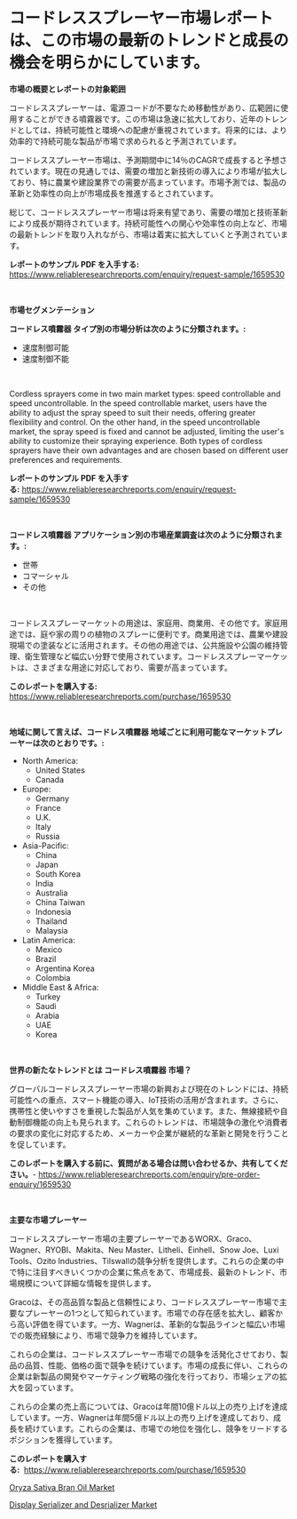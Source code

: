 <p><h1>コードレススプレーヤー市場レポートは、この市場の最新のトレンドと成長の機会を明らかにしています。</h1></p><p><strong>市場の概要とレポートの対象範囲</strong></p>
<p><p>コードレススプレーヤーは、電源コードが不要なため移動性があり、広範囲に使用することができる噴霧器です。この市場は急速に拡大しており、近年のトレンドとしては、持続可能性と環境への配慮が重視されています。将来的には、より効率的で持続可能な製品が市場で求められると予測されています。</p><p>コードレススプレーヤー市場は、予測期間中に14％のCAGRで成長すると予想されています。現在の見通しでは、需要の増加と新技術の導入により市場が拡大しており、特に農業や建設業界での需要が高まっています。市場予測では、製品の革新と効率性の向上が市場成長を推進するとされています。</p><p>総じて、コードレススプレーヤー市場は将来有望であり、需要の増加と技術革新により成長が期待されています。持続可能性への関心や効率性の向上など、市場の最新トレンドを取り入れながら、市場は着実に拡大していくと予測されています。</p></p>
<p><strong>レポートのサンプル PDF を入手する:</strong> <a href="https://www.reliableresearchreports.com/enquiry/request-sample/1659530">https://www.reliableresearchreports.com/enquiry/request-sample/1659530</a></p>
<p>&nbsp;</p>
<p><strong>市場セグメンテーション</strong></p>
<p><strong>コードレス噴霧器 タイプ別の市場分析は次のように分類されます。:</strong></p>
<p><ul><li>速度制御可能</li><li>速度制御不能</li></ul></p>
<p>&nbsp;</p>
<p><p>Cordless sprayers come in two main market types: speed controllable and speed uncontrollable. In the speed controllable market, users have the ability to adjust the spray speed to suit their needs, offering greater flexibility and control. On the other hand, in the speed uncontrollable market, the spray speed is fixed and cannot be adjusted, limiting the user's ability to customize their spraying experience. Both types of cordless sprayers have their own advantages and are chosen based on different user preferences and requirements.</p></p>
<p><strong>レポートのサンプル PDF を入手する:</strong>&nbsp;<a href="https://www.reliableresearchreports.com/enquiry/request-sample/1659530">https://www.reliableresearchreports.com/enquiry/request-sample/1659530</a></p>
<p>&nbsp;</p>
<p><strong> コードレス噴霧器 アプリケーション別の市場産業調査は次のように分類されます。:</strong></p>
<p><ul><li>世帯</li><li>コマーシャル</li><li>その他</li></ul></p>
<p>&nbsp;</p>
<p><p>コードレススプレーマーケットの用途は、家庭用、商業用、その他です。家庭用途では、庭や家の周りの植物のスプレーに便利です。商業用途では、農業や建設現場での塗装などに活用されます。その他の用途では、公共施設や公園の維持管理、衛生管理など幅広い分野で使用されています。コードレススプレーマーケットは、さまざまな用途に対応しており、需要が高まっています。</p></p>
<p><strong>このレポートを購入する:</strong>&nbsp; <a href="https://www.reliableresearchreports.com/purchase/1659530">https://www.reliableresearchreports.com/purchase/1659530</a></p>
<p>&nbsp;</p>
<p><strong>地域に関して言えば、コードレス噴霧器 地域ごとに利用可能なマーケットプレーヤーは次のとおりです。:</strong></p>
<p><ul>
    <li>
        North America:
        <ul>
            <li>United States</li>
            <li>Canada</li>
        </ul>
    </li>
    <li>
        Europe:
        <ul>
            <li>Germany</li>
            <li>France</li>
            <li>U.K.</li>
            <li>Italy</li>
            <li>Russia</li>
        </ul>
    </li>
    <li>
        Asia-Pacific:
        <ul>
            <li>China</li>
            <li>Japan</li>
            <li>South Korea</li>
            <li>India</li>
            <li>Australia</li>
            <li>China Taiwan</li>
            <li>Indonesia</li>
            <li>Thailand</li>
            <li>Malaysia</li>
        </ul>
    </li>
    <li>
        Latin America:
        <ul>
            <li>Mexico</li>
            <li>Brazil</li>
            <li>Argentina Korea</li>
            <li>Colombia</li>
        </ul>
    </li>
    <li>
        Middle East & Africa:
        <ul>
            <li>Turkey</li>
            <li>Saudi</li>
            <li>Arabia</li>
            <li>UAE</li>
            <li>Korea</li>
        </ul>
    </li>
    </ul></p>
<p>&nbsp;</p>
<p><strong>世界の新たなトレンドとは コードレス噴霧器 市場？</strong></p>
<p><p>グローバルコードレススプレーヤー市場の新興および現在のトレンドには、持続可能性への重点、スマート機能の導入、IoT技術の活用が含まれます。さらに、携帯性と使いやすさを重視した製品が人気を集めています。また、無線接続や自動制御機能の向上も見られます。これらのトレンドは、市場競争の激化や消費者の要求の変化に対応するため、メーカーや企業が継続的な革新と開発を行うことを促しています。</p></p>
<p><strong>このレポートを購入する前に、質問がある場合は問い合わせるか、共有してください。</strong>- <a href="https://www.reliableresearchreports.com/enquiry/pre-order-enquiry/1659530">https://www.reliableresearchreports.com/enquiry/pre-order-enquiry/1659530</a></p>
<p>&nbsp;</p>
<p><strong>主要な市場プレーヤー</strong></p>
<p><p>コードレススプレーヤー市場の主要プレーヤーであるWORX、Graco、Wagner、RYOBI、Makita、Neu Master、Litheli、Einhell、Snow Joe、Luxi Tools、Ozito Industries、Tilswallの競争分析を提供します。これらの企業の中で特に注目すべきいくつかの企業に焦点をあて、市場成長、最新のトレンド、市場規模について詳細な情報を提供します。</p><p>Gracoは、その高品質な製品と信頼性により、コードレススプレーヤー市場で主要なプレーヤーの1つとして知られています。市場での存在感を拡大し、顧客から高い評価を得ています。一方、Wagnerは、革新的な製品ラインと幅広い市場での販売経験により、市場で競争力を維持しています。</p><p>これらの企業は、コードレススプレーヤー市場での競争を活発化させており、製品の品質、性能、価格の面で競争を続けています。市場の成長に伴い、これらの企業は新製品の開発やマーケティング戦略の強化を行っており、市場シェアの拡大を図っています。</p><p>これらの企業の売上高については、Gracoは年間10億ドル以上の売り上げを達成しています。一方、Wagnerは年間5億ドル以上の売り上げを達成しており、成長を続けています。これらの企業は、市場での地位を強化し、競争をリードするポジションを獲得しています。</p></p>
<p><strong>このレポートを購入する:</strong>&nbsp;&nbsp;<a href="https://www.reliableresearchreports.com/purchase/1659530">https://www.reliableresearchreports.com/purchase/1659530</a></p>
<p><p><a href="https://copper-carbon-84f.notion.site/Global-Oryza-Sativa-Bran-Oil-Market-by-Types-Applications-and-Major-Players-with-Regional-Growth--1c554e82031f4737b3ec9983a4a6cf33">Oryza Sativa Bran Oil Market</a></p><p><a href="https://github.com/AKSHATREPORTPRIME/Market-Research-Report-List-4/blob/main/display-serializer-and-desrializer-market.md">Display Serializer and Desrializer Market</a></p></p>
